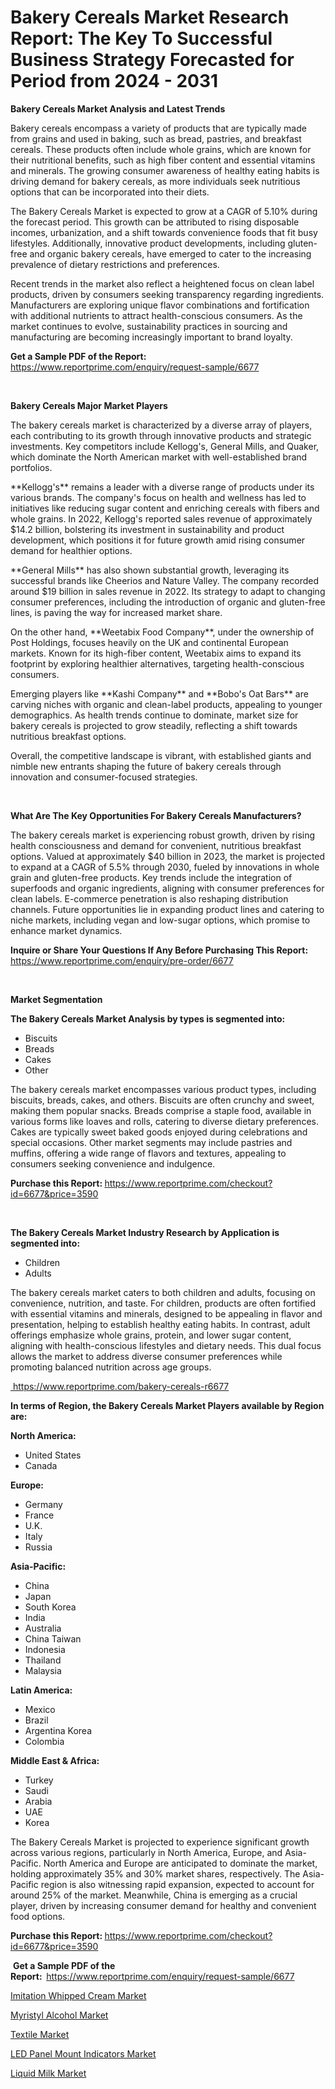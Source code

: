 <p><h1>Bakery Cereals Market Research Report: The Key To Successful Business Strategy Forecasted for Period from 2024 - 2031</h1></p><p><strong>Bakery Cereals Market Analysis and Latest Trends</strong></p>
<p><p>Bakery cereals encompass a variety of products that are typically made from grains and used in baking, such as bread, pastries, and breakfast cereals. These products often include whole grains, which are known for their nutritional benefits, such as high fiber content and essential vitamins and minerals. The growing consumer awareness of healthy eating habits is driving demand for bakery cereals, as more individuals seek nutritious options that can be incorporated into their diets.</p><p>The Bakery Cereals Market is expected to grow at a CAGR of 5.10% during the forecast period. This growth can be attributed to rising disposable incomes, urbanization, and a shift towards convenience foods that fit busy lifestyles. Additionally, innovative product developments, including gluten-free and organic bakery cereals, have emerged to cater to the increasing prevalence of dietary restrictions and preferences.</p><p>Recent trends in the market also reflect a heightened focus on clean label products, driven by consumers seeking transparency regarding ingredients. Manufacturers are exploring unique flavor combinations and fortification with additional nutrients to attract health-conscious consumers. As the market continues to evolve, sustainability practices in sourcing and manufacturing are becoming increasingly important to brand loyalty.</p></p>
<p><strong>Get a Sample PDF of the Report:&nbsp;</strong> <a href="https://www.reportprime.com/enquiry/request-sample/6677">https://www.reportprime.com/enquiry/request-sample/6677</a></p>
<p>&nbsp;</p>
<p><strong>Bakery Cereals Major Market Players</strong></p>
<p><p>The bakery cereals market is characterized by a diverse array of players, each contributing to its growth through innovative products and strategic investments. Key competitors include Kellogg's, General Mills, and Quaker, which dominate the North American market with well-established brand portfolios.</p><p>**Kellogg's** remains a leader with a diverse range of products under its various brands. The company's focus on health and wellness has led to initiatives like reducing sugar content and enriching cereals with fibers and whole grains. In 2022, Kellogg's reported sales revenue of approximately $14.2 billion, bolstering its investment in sustainability and product development, which positions it for future growth amid rising consumer demand for healthier options.</p><p>**General Mills** has also shown substantial growth, leveraging its successful brands like Cheerios and Nature Valley. The company recorded around $19 billion in sales revenue in 2022. Its strategy to adapt to changing consumer preferences, including the introduction of organic and gluten-free lines, is paving the way for increased market share. </p><p>On the other hand, **Weetabix Food Company**, under the ownership of Post Holdings, focuses heavily on the UK and continental European markets. Known for its high-fiber content, Weetabix aims to expand its footprint by exploring healthier alternatives, targeting health-conscious consumers. </p><p>Emerging players like **Kashi Company** and **Bobo's Oat Bars** are carving niches with organic and clean-label products, appealing to younger demographics. As health trends continue to dominate, market size for bakery cereals is projected to grow steadily, reflecting a shift towards nutritious breakfast options. </p><p>Overall, the competitive landscape is vibrant, with established giants and nimble new entrants shaping the future of bakery cereals through innovation and consumer-focused strategies.</p></p>
<p>&nbsp;</p>
<p><strong>What Are The Key Opportunities For Bakery Cereals Manufacturers?</strong></p>
<p><p>The bakery cereals market is experiencing robust growth, driven by rising health consciousness and demand for convenient, nutritious breakfast options. Valued at approximately $40 billion in 2023, the market is projected to expand at a CAGR of 5.5% through 2030, fueled by innovations in whole grain and gluten-free products. Key trends include the integration of superfoods and organic ingredients, aligning with consumer preferences for clean labels. E-commerce penetration is also reshaping distribution channels. Future opportunities lie in expanding product lines and catering to niche markets, including vegan and low-sugar options, which promise to enhance market dynamics.</p></p>
<p><strong>Inquire or Share Your Questions If Any Before Purchasing This Report:</strong> <a href="https://www.reportprime.com/enquiry/pre-order/6677">https://www.reportprime.com/enquiry/pre-order/6677</a></p>
<p>&nbsp;</p>
<p><strong>Market Segmentation</strong></p>
<p><strong>The Bakery Cereals Market Analysis by types is segmented into:</strong></p>
<p><ul><li>Biscuits</li><li>Breads</li><li>Cakes</li><li>Other</li></ul></p>
<p><p>The bakery cereals market encompasses various product types, including biscuits, breads, cakes, and others. Biscuits are often crunchy and sweet, making them popular snacks. Breads comprise a staple food, available in various forms like loaves and rolls, catering to diverse dietary preferences. Cakes are typically sweet baked goods enjoyed during celebrations and special occasions. Other market segments may include pastries and muffins, offering a wide range of flavors and textures, appealing to consumers seeking convenience and indulgence.</p></p>
<p><strong>Purchase this Report:&nbsp;</strong><a href="https://www.reportprime.com/checkout?id=6677&price=3590">https://www.reportprime.com/checkout?id=6677&price=3590</a></p>
<p>&nbsp;</p>
<p><strong>The Bakery Cereals Market Industry Research by Application is segmented into:</strong></p>
<p><ul><li>Children</li><li>Adults</li></ul></p>
<p><p>The bakery cereals market caters to both children and adults, focusing on convenience, nutrition, and taste. For children, products are often fortified with essential vitamins and minerals, designed to be appealing in flavor and presentation, helping to establish healthy eating habits. In contrast, adult offerings emphasize whole grains, protein, and lower sugar content, aligning with health-conscious lifestyles and dietary needs. This dual focus allows the market to address diverse consumer preferences while promoting balanced nutrition across age groups.</p></p>
<p><a href="https://www.reportprime.com/bakery-cereals-r6677">&nbsp;https://www.reportprime.com/bakery-cereals-r6677</a></p>
<p><strong>In terms of Region, the Bakery Cereals Market Players available by Region are:</strong></p>
<p>
    <p> <strong> North America: </strong>
        <ul>
            <li>United States</li>
            <li>Canada</li>
        </ul>
        </p> 
    <p> <strong> Europe: </strong>
        <ul>
            <li>Germany</li>
            <li>France</li>
            <li>U.K.</li>
            <li>Italy</li>
            <li>Russia</li>
        </ul>
        </p> 
    <p> <strong> Asia-Pacific: </strong>
        <ul>
            <li>China</li>
            <li>Japan</li>
            <li>South Korea</li>
            <li>India</li>
            <li>Australia</li>
            <li>China Taiwan</li>
            <li>Indonesia</li>
            <li>Thailand</li>
            <li>Malaysia</li>
        </ul>
        </p> 
    <p> <strong> Latin America: </strong>
        <ul>
            <li>Mexico</li>
            <li>Brazil</li>
            <li>Argentina Korea</li>
            <li>Colombia</li>
        </ul>
        </p> 
    <p> <strong> Middle East & Africa: </strong>
        <ul>
            <li>Turkey</li>
            <li>Saudi</li>
            <li>Arabia</li>
            <li>UAE</li>
            <li>Korea</li>
        </ul>
    </p>
    </p>
<p><p>The Bakery Cereals Market is projected to experience significant growth across various regions, particularly in North America, Europe, and Asia-Pacific. North America and Europe are anticipated to dominate the market, holding approximately 35% and 30% market shares, respectively. The Asia-Pacific region is also witnessing rapid expansion, expected to account for around 25% of the market. Meanwhile, China is emerging as a crucial player, driven by increasing consumer demand for healthy and convenient food options.</p></p>
<p><strong>Purchase this Report: </strong><a href="https://www.reportprime.com/checkout?id=6677&price=3590">https://www.reportprime.com/checkout?id=6677&price=3590</a></p>
<p>&nbsp;<strong>Get a Sample PDF of the Report:&nbsp;&nbsp;</strong><a href="https://www.reportprime.com/enquiry/request-sample/6677">https://www.reportprime.com/enquiry/request-sample/6677</a></p>
<p><strong></strong></p>
<p><p><a href="https://issuu.com/reportprime-2/docs/imitation-whipped-cream-market-size_5dfc883b502866">Imitation Whipped Cream Market</a></p><p><a href="https://www.linkedin.com/pulse/strategic-roadmap-success-global-myristyl-alcohol-market-0iokc?trackingId=Y7lwH%2FrqQa2ilshRb8rCWw%3D%3D">Myristyl Alcohol Market</a></p><p><a href="https://medium.com/@waddy46852/textile-market-global-market-insights-and-sales-trends-2024-to-2031-d19a150c2335">Textile Market</a></p><p><a href="https://www.linkedin.com/pulse/how-regions-adapting-led-panel-mount-indicators-market-global-syapf?trackingId=Yfsqr0JRRN6ZEYEuuMCrww%3D%3D">LED Panel Mount Indicators Market</a></p><p><a href="https://github.com/NathanColeman327/Market-Research-Report-List-1/blob/main/liquid-milk-market.md">Liquid Milk Market</a></p></p>